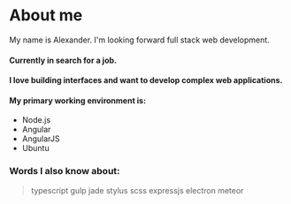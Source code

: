 # About me
My name is Alexander. I'm looking forward full stack web development.

#### Currently in search for a job.
#### I love building interfaces and want to develop complex web applications.
#### My primary working environment is:
+ Node.js
+ Angular
+ AngularJS
+ Ubuntu

### Words I also know about:
> typescript gulp jade stylus scss expressjs electron meteor
